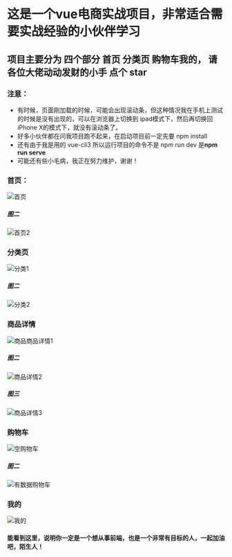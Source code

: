 
# 这是一个vue电商实战项目，非常适合需要实战经验的小伙伴学习
## 项目主要分为 四个部分 首页 分类页 购物车我的， 请各位大佬动动发财的小手 点个 star 
### 注意： 
+ 有时候，页面刚加载的时候，可能会出现滚动条，但这种情况我在手机上测试的时候是没有出现的，可以在浏览器上切换到 ipad模式下，然后再切换回iPhone X的模式下，就没有滚动条了。
+ 好多小伙伴都在问我项目跑不起来，在启动项目前一定先要 npm  install
+ 还有由于我是用的 vue-cli3  所以运行项目的命令不是 npm run  dev  是**npm  run  serve**
+ 可能还有些小毛病，我正在努力维护，谢谢！

### 首页：
![首页](https://github.com/sirfuao/imgages/blob/master/shouye.png)

##### 图二

![首页2](https://github.com/sirfuao/imgages/blob/master/shouye2.png)

### 分类页
![分类1](https://github.com/sirfuao/imgages/blob/master/fenlei.png)

##### 图二

![分类2](https://github.com/sirfuao/imgages/blob/master/fenlei2.png)

### 商品详情
![商品商品详情1](https://github.com/sirfuao/imgages/blob/master/xq.png)

##### 图二

![商品详情2](https://github.com/sirfuao/imgages/blob/master/xq2.png)

##### 图三

![商品详情3](https://github.com/sirfuao/imgages/blob/master/xq2.png)

### 购物车
![空购物车](https://github.com/sirfuao/imgages/blob/master/gwc1.png)

##### 图二

![有数据购物车](https://github.com/sirfuao/imgages/blob/master/gwc2.png)

### 我的
![我的](https://github.com/sirfuao/imgages/blob/master/my.png)

#### 能看到这里，说明你一定是一个想从事前端，也是一个非常有目标的人，一起加油吧，陌生人！
